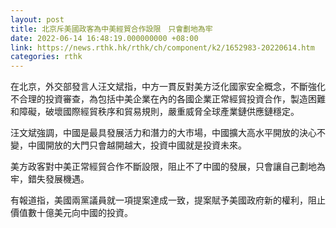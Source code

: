```yaml
---
layout: post
title: 北京斥美國政客為中美經貿合作設限　只會劃地為牢
date: 2022-06-14 16:48:19.000000000 +08:00
link: https://news.rthk.hk/rthk/ch/component/k2/1652983-20220614.htm
categories: rthk
---
```


在北京，外交部發言人汪文斌指，中方一貫反對美方泛化國家安全概念，不斷強化不合理的投資審查，為包括中美企業在內的各國企業正常經貿投資合作，製造困難和障礙，破壞國際經貿秩序和貿易規則，嚴重威脅全球產業鏈供應鏈穩定。

汪文斌強調，中國是最具發展活力和潛力的大市場，中國擴大高水平開放的決心不變，中國開放的大門只會越開越大，投資中國就是投資未來。

美方政客對中美正常經貿合作不斷設限，阻止不了中國的發展，只會讓自己劃地為牢，錯失發展機遇。

有報道指，美國兩黨議員就一項提案達成一致，提案賦予美國政府新的權利，阻止價值數十億美元向中國的投資。
